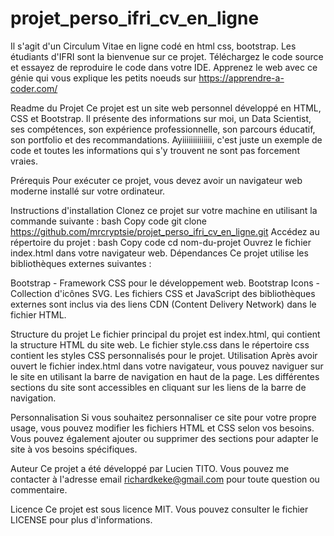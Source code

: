 # projet_perso_ifri_cv_en_ligne
Il s'agit d'un Circulum Vitae en ligne codé en html css, bootstrap. Les étudiants d'IFRI sont la bienvenue sur ce projet. 
Téléchargez le code source et essayez de reproduire le code dans votre IDE. Apprenez le web avec ce génie qui vous explique 
les petits noeuds sur https://apprendre-a-coder.com/

Readme du Projet
Ce projet est un site web personnel développé en HTML, CSS et Bootstrap. Il présente des informations sur moi,
un Data Scientist, ses compétences, son expérience professionnelle, son parcours éducatif, son portfolio et 
des recommandations. Ayiiiiiiiiiiiiii, c'est juste un exemple de code et toutes les informations qui s'y trouvent ne 
sont pas forcement vraies.

Prérequis
Pour exécuter ce projet, vous devez avoir un navigateur web moderne installé sur votre ordinateur.

Instructions d'installation
Clonez ce projet sur votre machine en utilisant la commande suivante :
bash
Copy code
git clone https://github.com/mrcryptsie/projet_perso_ifri_cv_en_ligne.git
Accédez au répertoire du projet :
bash
Copy code
cd nom-du-projet
Ouvrez le fichier index.html dans votre navigateur web.
Dépendances
Ce projet utilise les bibliothèques externes suivantes :

Bootstrap - Framework CSS pour le développement web.
Bootstrap Icons - Collection d'icônes SVG.
Les fichiers CSS et JavaScript des bibliothèques externes sont inclus via des liens CDN (Content Delivery Network) dans le fichier HTML.

Structure du projet
Le fichier principal du projet est index.html, qui contient la structure HTML du site web.
Le fichier style.css dans le répertoire css contient les styles CSS personnalisés pour le projet.
Utilisation
Après avoir ouvert le fichier index.html dans votre navigateur, vous pouvez naviguer sur le site en utilisant la barre de navigation en haut de la page. 
Les différentes sections du site sont accessibles en cliquant sur les liens de la barre de navigation.

Personnalisation
Si vous souhaitez personnaliser ce site pour votre propre usage, vous pouvez modifier les fichiers HTML et CSS selon vos besoins. 
Vous pouvez également ajouter ou supprimer des sections pour adapter le site à vos besoins spécifiques.

Auteur
Ce projet a été développé par Lucien TITO. Vous pouvez me contacter à l'adresse email richardkeke@gmail.com pour toute question ou commentaire.

Licence
Ce projet est sous licence MIT. Vous pouvez consulter le fichier LICENSE pour plus d'informations.
